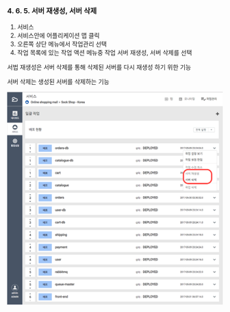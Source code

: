 ### 4. 6. 5. 서버 재생성, 서버 삭제

1. 서비스
2. 서비스안에 어플리케이션 맵 클릭
3. 오른쪽 상단 메뉴에서 작업관리 선택
4. 작업 목록에 있는 작업 액션 메뉴중 작업 서버 재생성, 서버 삭제를 선택

서법 재생성은 서버 삭제를 통해 삭제된 서버를 다시 재생성 하기 위한 기능

서버 삭제는 생성된 서버를 삭제하는 기능

![](/assets/job_recreate_delete.png)

